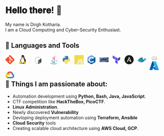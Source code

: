 # 𝐇𝐞𝐥𝐥𝐨 𝐭𝐡𝐞𝐫𝐞! 👋 

My name is Dirgh Kotharia.
<br />
I am a Cloud Computing and Cyber-Security Enthusiast.

## 🧰 Languages and Tools

<img align="left" alt="Git" width="30px" style="padding-right:10px;" src="./logos/git.svg" />
<img align="left" alt="Linux" width="30px" style="padding-right:10px;" src="./logos/linux.svg" />
<img align="left" alt="Bash" width="50px" style="padding-right:10px;" src="./logos/bash.svg" />
<img align="left" alt="Java" width="30px" style="padding-right:10px;" src="./logos/java.svg"/>
<img align="left" alt="Python" width="30px" style="padding-right:10px;" src="./logos/python.svg" />
<img align="left" alt="JavaScript" width="30px" style="padding-right:10px;" src="./logos/javascript.svg" />
<img align="left" alt="C" width="30px" style="padding-right:10px;" src="./logos/C.svg" />
<img align="left" alt="PHP" width="30px" style="padding-right:10px;" src="./logos/php.svg" />
<img align="left" alt="Terraform" width="30px" style="padding-right:10px;" src="./logos/terraform.svg" />
<img align="left" alt="Ansible" width="30px" style="padding-right:10px;" src="./logos/ansible.svg" />
<img align="left" alt="Docker" width="30px" style="padding-right:10px;" src="./logos/docker.svg" />
<img align="left" alt="AWS" width="30px" style="padding-right:10px;" src="./logos/aws-cloud.svg" />
<img align="left" alt="Azure" width="30px" style="padding-right:10px;" src="./logos/azure.svg" />
<img align="left" alt="GCP" width="30px" style="padding-right:10px;" src="./logos/google-cloud.svg" />
<br />
<br />
<br />

## 📖 Things I am passionate about:
- Automation development using **Python, Bash, Java, JavaScript**.
- CTF competition like **HackTheBox, PicoCTF**.
- **Linux Administration**.
- Newly discovered **Vulnerability**
- Devloping deployment automation using **Terraform, Ansible**
- **Cloud Security** tools
- Creating scalable cloud architecture using **AWS Cloud, GCP**.




